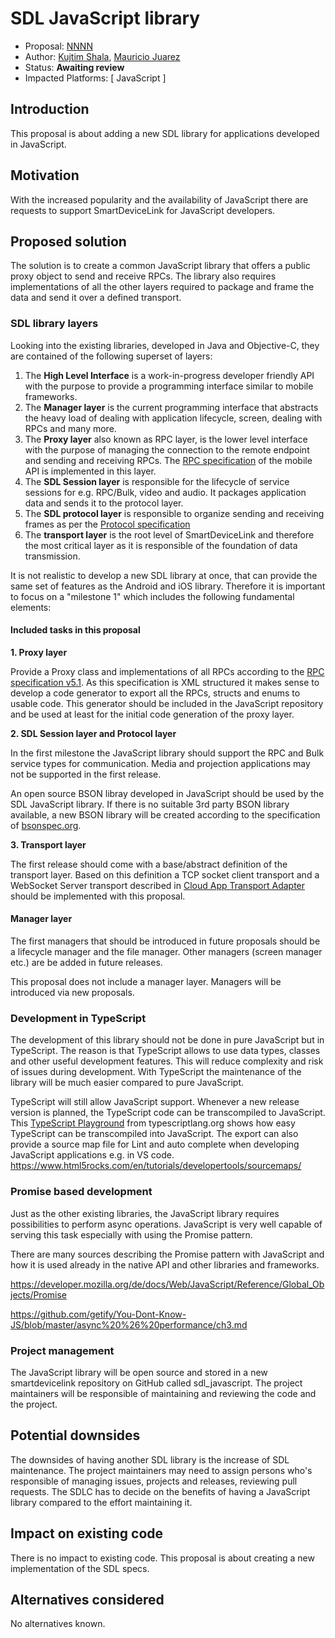 # SDL JavaScript library

* Proposal: [NNNN](NNNN-sdl-js-library.md)
* Author: [Kujtim Shala](https://github.com/kshala-ford), [Mauricio Juarez](https://github.com/mjuarez-ford)
* Status: **Awaiting review**
* Impacted Platforms: [ JavaScript ]

## Introduction

This proposal is about adding a new SDL library for applications developed in JavaScript.

## Motivation

With the increased popularity and the availability of JavaScript there are requests to support SmartDeviceLink for JavaScript developers. 

## Proposed solution

The solution is to create a common JavaScript library that offers a public proxy object to send and receive RPCs. The library also requires implementations of all the other layers required to package and frame the data and send it over a defined transport.

### SDL library layers

Looking into the existing libraries, developed in Java and Objective-C, they are contained of the following superset of layers:

1. The **High Level Interface** is a work-in-progress developer friendly API with the purpose to provide a programming interface similar to mobile frameworks.
2. The **Manager layer** is the current programming interface that abstracts the heavy load of dealing with application lifecycle, screen, dealing with RPCs and many more.
3. The **Proxy layer** also known as RPC layer, is the lower level interface with the purpose of managing the connection to the remote endpoint and sending and receiving RPCs. The [RPC specification](https://github.com/smartdevicelink/rpc_spec) of the mobile API is implemented in this layer.
4. The **SDL Session layer** is responsible for the lifecycle of service sessions for e.g. RPC/Bulk, video and audio. It packages application data and sends it to the protocol layer. 
5. The **SDL protocol layer** is responsible to organize sending and receiving frames as per the [Protocol specification](https://github.com/smartdevicelink/protocol_spec)
6. The **transport layer** is the root level of SmartDeviceLink and therefore the most critical layer as it is responsible of the foundation of data transmission. 

It is not realistic to develop a new SDL library at once, that can provide the same set of features as the Android and iOS library. Therefore it is important to focus on a "milestone 1" which includes the following fundamental elements:

#### Included tasks in this proposal

**1. Proxy layer** 

Provide a Proxy class and implementations of all RPCs according to the [RPC specification v5.1](https://github.com/smartdevicelink/rpc_spec/tree/5.1.0). As this specification is XML structured it makes sense to develop a code generator to export all the RPCs, structs and enums to usable code. This generator should be included in the JavaScript repository and be used at least for the initial code generation of the proxy layer.

**2. SDL Session layer and Protocol layer**

In the first milestone the JavaScript library should support the RPC and Bulk service types for communication. Media and projection applications may not be supported in the first release.

An open source BSON libray developed in JavaScript should be used by the SDL JavaScript library. If there is no suitable 3rd party BSON library available, a new BSON library will be created according to the specification of [bsonspec.org](http://bsonspec.org/#/specification).

**3. Transport layer**

The first release should come with a base/abstract definition of the transport layer. Based on this definition a TCP socket client transport and a WebSocket Server transport described in [Cloud App Transport Adapter](https://github.com/smartdevicelink/sdl_evolution/blob/master/proposals/0158-cloud-app-transport-adapter.md) should be implemented with this proposal.

#### Manager layer

The first managers that should be introduced in future proposals should be a lifecycle manager and the file manager. Other managers (screen manager etc.) are be added in future releases.

This proposal does not include a manager layer. Managers will be introduced via new proposals.

### Development in TypeScript

The development of this library should not be done in pure JavaScript but in TypeScript. The reason is that TypeScript allows to use data types, classes and other useful development features. This will reduce complexity and risk of issues during development. With TypeScript the maintenance of the library will be much easier compared to pure JavaScript.

TypeScript will still allow JavaScript support. Whenever a new release version is planned, the TypeScript code can be transcompiled to JavaScript. This [TypeScript Playground](https://www.typescriptlang.org/play/index.html) from typescriptlang.org shows how easy TypeScript can be transcompiled into JavaScript. The export can also provide a source map file for Lint and auto complete when developing JavaScript applications e.g. in VS code. https://www.html5rocks.com/en/tutorials/developertools/sourcemaps/

### Promise based development

Just as the other existing libraries, the JavaScript library requires possibilities to perform async operations. JavaScript is very well capable of serving this task especially with using the Promise pattern. 

There are many sources describing the Promise pattern with JavaScript and how it is used already in the native API and other libraries and frameworks.

https://developer.mozilla.org/de/docs/Web/JavaScript/Reference/Global_Objects/Promise

https://github.com/getify/You-Dont-Know-JS/blob/master/async%20%26%20performance/ch3.md

### Project management

The JavaScript library will be open source and stored in a new smartdevicelink repository on GitHub called sdl_javascript. The project maintainers will be responsible of maintaining and reviewing the code and the project.

## Potential downsides

The downsides of having another SDL library is the increase of SDL maintenance. The project maintainers may need to assign persons who's responsible of managing issues, projects and releases, reviewing pull requests. The SDLC has to decide on the benefits of having a JavaScript library compared to the effort maintaining it.

## Impact on existing code

There is no impact to existing code. This proposal is about creating a new implementation of the SDL specs.

## Alternatives considered

No alternatives known. 
